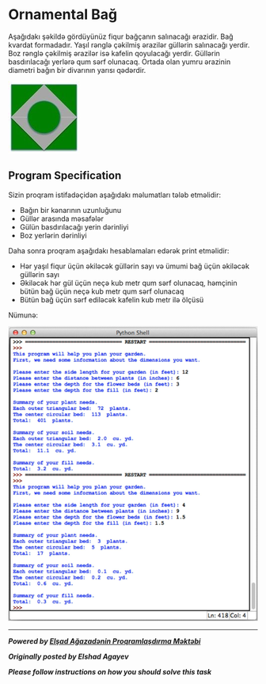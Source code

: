 # Ornamental Bağ

Aşağıdakı şəkildə gördüyünüz fiqur bağçanın salınacağı ərazidir. Bağ kvardat formadadır. Yaşıl rənglə çəkilmiş ərazilər güllərin salınacağı yerdir. Boz rənglə çəkilmiş ərazilər isə kafelin qoyulacağı yerdir. Güllərin basdırılacağı yerlərə qum sərf olunacaq. Ortada olan yumru ərazinin diametri bağın bir divarının yarısı qədərdir.

![](./images/garden.jpg)

## Program Specification

Sizin proqram istifadəçidən aşağıdakı məlumatları tələb etməlidir:

* Bağın bir kənarının uzunluğunu
* Güllər arasında məsafələr
* Gülün basdırılacağı yerin dərinliyi
* Boz yerlərin dərinliyi

Daha sonra proqram aşağıdakı hesablamaları edərək print etməlidir:

* Hər yaşıl fiqur üçün əkiləcək güllərin sayı və ümumi bağ üçün əkiləcək güllərin sayı
* Əkiləcək hər gül üçün neçə kub metr qum sərf olunacaq, həmçinin bütün bağ üçün neçə kub metr qum sərf olunacaq
* Bütün bağ üçün sərf ediləcək kafelin kub metr ilə ölçüsü

Nümunə:

![](./images/example.jpg)

---

***Powered by [Elşad Ağazadənin Proqramlaşdırma Məktəbi](https://elshadaghazade.com)***

***Originally posted by Elshad Agayev***

***Please follow instructions on how you should solve this task***